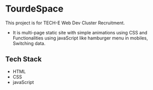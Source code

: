# TourdeSpace

This project is for TECH-E Web Dev Cluster Recruitment.
 - It is multi-page static site with simple animations using CSS and Functionalities using javaScript like hamburger menu in mobiles, Switching data.

## Tech Stack
- HTML
- CSS
- javaScript
